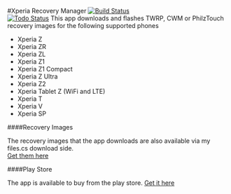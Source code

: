 #Xperia Recovery Manager
[![Build Status](https://travis-ci.org/championswimmer/Xperia_FOTAKernel_Manager_Android_App.svg?branch=v3)](https://travis-ci.org/championswimmer/Xperia_FOTAKernel_Manager_Android_App)    
[![Todo Status](http://www.todo-ci.org/b/championswimmer/Xperia_FOTAKernel_Manager_Android_App)](http://www.todo-ci.org/b/championswimmer/Xperia_FOTAKernel_Manager_Android_App)
This app downloads and flashes TWRP, CWM or PhilzTouch recovery images for the following supported phones    
+ Xperia Z   
+ Xperia ZR   
+ Xperia ZL   
+ Xperia Z1   
+ Xperia Z1 Compact   
+ Xperia Z Ultra
+ Xperia Z2   
+ Xperia Tablet Z (WiFi and LTE)    
+ Xperia T   
+ Xperia V    
+ Xperia SP    


####Recovery Images

The recovery images that the app downloads are also available via my files.cs download side.   
[Get them here](http://files.championswimmer.in)

####Play Store    

The app is available to buy from the play store.
[Get it here](https://play.google.com/store/apps/details?id=in.championswimmer.twrpxperia)
